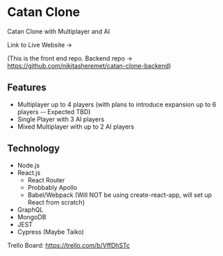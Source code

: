 # Catan Clone
Catan Clone with Multiplayer and AI

Link to Live Website -> 

(This is the front end repo. Backend repo -> https://github.com/nikitasheremet/catan-clone-backend)

## Features

- Multiplayer up to 4 players (with plans to introduce expansion up to 6 players -- Expected TBD)
- Single Player with 3 AI players
- Mixed Multiplayer with up to 2 AI players

## Technology

- Node.js
- React.js
  - React Router
  - Probbably Apollo
  - Babel/Webpack (Will NOT be using create-react-app, will set up React from scratch)
- GraphQL
- MongoDB
- JEST
- Cypress (Maybe Taiko)

Trello Board: https://trello.com/b/VffDhSTc
